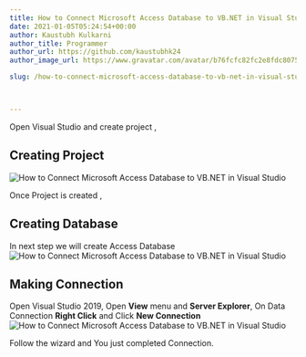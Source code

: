 ```yaml
---
title: How to Connect Microsoft Access Database to VB.NET in Visual Studio?
date: 2021-01-05T05:24:54+00:00
author: Kaustubh Kulkarni
author_title: Programmer
author_url: https://github.com/kaustubhk24
author_image_url: https://www.gravatar.com/avatar/b76fcfc82fc2e8fdc8075636f1735f61?s=200

slug: /how-to-connect-microsoft-access-database-to-vb-net-in-visual-studio/



---
```

Open Visual Studio and create project ,

## Creating Project
![How to Connect Microsoft Access Database to VB.NET in Visual Studio](https://www.kaustubh.codes/imgs/wp-content/uploads/2021/01/image-7.png) 

Once Project is created , 

## Creating Database

In next step we will create Access Database 
![How to Connect Microsoft Access Database to VB.NET in Visual Studio](https://www.kaustubh.codes/imgs/wp-content/uploads/2021/01/image-8.png) 

## Making Connection

Open Visual Studio 2019, Open **View** menu and **Server Explorer**, On Data Connection **Right Click** and Click **New Connection**
![How to Connect Microsoft Access Database to VB.NET in Visual Studio](https://www.kaustubh.codes/imgs/wp-content/uploads/2021/01/image-9.png) 

Follow the wizard and You just completed Connection.

